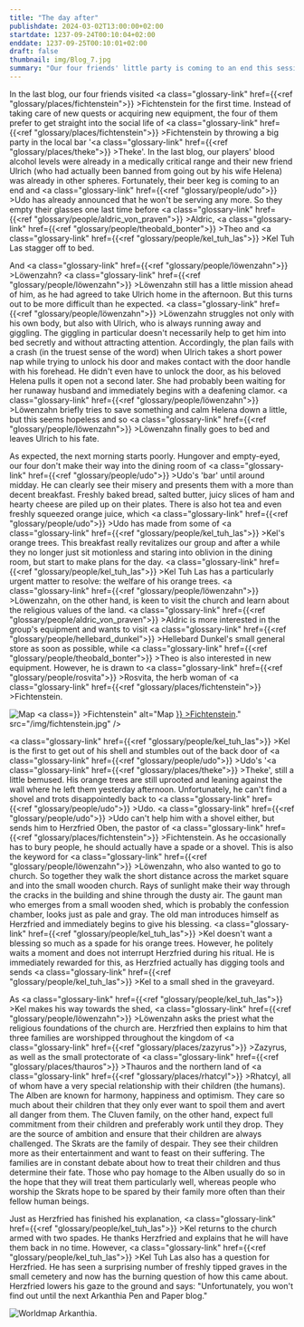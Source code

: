 ```yaml
---
title: "The day after"
publishdate: 2024-03-02T13:00:00+02:00
startdate: 1237-09-24T00:10:04+02:00
enddate: 1237-09-25T00:10:01+02:00
draft: false
thumbnail: img/Blog_7.jpg
summary: "Our four friends' little party is coming to an end this session. Much worse than that, however, is the next morning, which is accompanied by a brutal headache. While Aldric and Theo have to get on with their lives, Löwenzahn and Kel visit the small church in Fichtenstein. Find out what Kel discovers in the church graveyard here:"
---
```


In the last blog, our four friends visited <a class="glossary-link" href={{<ref "glossary/places/fichtenstein">}} >Fichtenstein</a> for the first time. Instead of taking care of new quests or acquiring new equipment, the four of them prefer to get straight into the social life of <a class="glossary-link" href={{<ref "glossary/places/fichtenstein">}} >Fichtenstein</a> by throwing a big party in the local bar '<a class="glossary-link" href={{<ref "glossary/places/theke">}} >Theke</a>'. In the last blog, our players' blood alcohol levels were already in a medically critical range and their new friend Ulrich (who had actually been banned from going out by his wife Helena) was already in other spheres. Fortunately, their beer keg is coming to an end and <a class="glossary-link" href={{<ref "glossary/people/udo">}} >Udo</a> has already announced that he won't be serving any more. So they empty their glasses one last time before <a class="glossary-link" href={{<ref "glossary/people/aldric_von_praven">}} >Aldric</a>, <a class="glossary-link" href={{<ref "glossary/people/theobald_bonter">}} >Theo</a> and <a class="glossary-link" href={{<ref "glossary/people/kel_tuh_las">}} >Kel Tuh Las</a> stagger off to bed.

And <a class="glossary-link" href={{<ref "glossary/people/löwenzahn">}} >Löwenzahn</a>? <a class="glossary-link" href={{<ref "glossary/people/löwenzahn">}} >Löwenzahn</a> still has a little mission ahead of him, as he had agreed to take Ulrich home in the afternoon. But this turns out to be more difficult than he expected. <a class="glossary-link" href={{<ref "glossary/people/löwenzahn">}} >Löwenzahn</a> struggles not only with his own body, but also with Ulrich, who is always running away and giggling. The giggling in particular doesn't necessarily help to get him into bed secretly and without attracting attention. Accordingly, the plan fails with a crash (in the truest sense of the word) when Ulrich takes a short power nap while trying to unlock his door and makes contact with the door handle with his forehead. He didn't even have to unlock the door, as his beloved Helena pulls it open not a second later. She had probably been waiting for her runaway husband and immediately begins with a deafening clamor. <a class="glossary-link" href={{<ref "glossary/people/löwenzahn">}} >Löwenzahn</a> briefly tries to save something and calm Helena down a little, but this seems hopeless and so <a class="glossary-link" href={{<ref "glossary/people/löwenzahn">}} >Löwenzahn</a> finally goes to bed and leaves Ulrich to his fate.

As expected, the next morning starts poorly. Hungover and empty-eyed, our four don't make their way into the dining room of <a class="glossary-link" href={{<ref "glossary/people/udo">}} >Udo</a>'s 'bar' until around midday. He can clearly see their misery and presents them with a more than decent breakfast. Freshly baked bread, salted butter, juicy slices of ham and hearty cheese are piled up on their plates. There is also hot tea and even freshly squeezed orange juice, which <a class="glossary-link" href={{<ref "glossary/people/udo">}} >Udo</a> has made from some of <a class="glossary-link" href={{<ref "glossary/people/kel_tuh_las">}} >Kel</a>'s orange trees. This breakfast really revitalizes our group and after a while they no longer just sit motionless and staring into oblivion in the dining room, but start to make plans for the day. <a class="glossary-link" href={{<ref "glossary/people/kel_tuh_las">}} >Kel Tuh Las</a> has a particularly urgent matter to resolve: the welfare of his orange trees. <a class="glossary-link" href={{<ref "glossary/people/löwenzahn">}} >Löwenzahn</a>, on the other hand, is keen to visit the church and learn about the religious values of the land. <a class="glossary-link" href={{<ref "glossary/people/aldric_von_praven">}} >Aldric</a> is more interested in the group's equipment and wants to visit <a class="glossary-link" href={{<ref "glossary/people/hellebard_dunkel">}} >Hellebard Dunkel</a>'s small general store as soon as possible, while <a class="glossary-link" href={{<ref "glossary/people/theobald_bonter">}} >Theo</a> is also interested in new equipment. However, he is drawn to <a class="glossary-link" href={{<ref "glossary/people/rosvita">}} >Rosvita</a>, the herb woman of <a class="glossary-link" href={{<ref "glossary/places/fichtenstein">}} >Fichtenstein</a>.

<div class="img-max center">
  <img class="img-fluid rounded"  title="Map <a class="glossary-link" href={{<ref "glossary/places/fichtenstein">}} >Fichtenstein</a>" alt="Map <a class="glossary-link" href={{<ref "glossary/places/fichtenstein">}} >Fichtenstein</a>." src="/img/fichtenstein.jpg" />
</div>

<a class="glossary-link" href={{<ref "glossary/people/kel_tuh_las">}} >Kel</a> is the first to get out of his shell and stumbles out of the back door of <a class="glossary-link" href={{<ref "glossary/people/udo">}} >Udo</a>'s '<a class="glossary-link" href={{<ref "glossary/places/theke">}} >Theke</a>', still a little bemused. His orange trees are still uprooted and leaning against the wall where he left them yesterday afternoon. Unfortunately, he can't find a shovel and trots disappointedly back to <a class="glossary-link" href={{<ref "glossary/people/udo">}} >Udo</a>. <a class="glossary-link" href={{<ref "glossary/people/udo">}} >Udo</a> can't help him with a shovel either, but sends him to Herzfried Oben, the pastor of <a class="glossary-link" href={{<ref "glossary/places/fichtenstein">}} >Fichtenstein</a>. As he occasionally has to bury people, he should actually have a spade or a shovel. This is also the keyword for <a class="glossary-link" href={{<ref "glossary/people/löwenzahn">}} >Löwenzahn</a>, who also wanted to go to church. So together they walk the short distance across the market square and into the small wooden church. Rays of sunlight make their way through the cracks in the building and shine through the dusty air. The gaunt man who emerges from a small wooden shed, which is probably the confession chamber, looks just as pale and gray. The old man introduces himself as Herzfried and immediately begins to give his blessing. <a class="glossary-link" href={{<ref "glossary/people/kel_tuh_las">}} >Kel</a> doesn't want a blessing so much as a spade for his orange trees. However, he politely waits a moment and does not interrupt Herzfried during his ritual. He is immediately rewarded for this, as Herzfried actually has digging tools and sends <a class="glossary-link" href={{<ref "glossary/people/kel_tuh_las">}} >Kel</a> to a small shed in the graveyard.

As <a class="glossary-link" href={{<ref "glossary/people/kel_tuh_las">}} >Kel</a> makes his way towards the shed, <a class="glossary-link" href={{<ref "glossary/people/löwenzahn">}} >Löwenzahn</a> asks the priest what the religious foundations of the church are. Herzfried then explains to him that three families are worshipped throughout the kingdom of <a class="glossary-link" href={{<ref "glossary/places/zazyrus">}} >Zazyrus</a>, as well as the small protectorate of <a class="glossary-link" href={{<ref "glossary/places/thauros">}} >Thauros</a> and the northern land of <a class="glossary-link" href={{<ref "glossary/places/rhatcyl">}} >Rhatcyl</a>, all of whom have a very special relationship with their children (the humans). The Alben are known for harmony, happiness and optimism. They care so much about their children that they only ever want to spoil them and avert all danger from them. The Cluven family, on the other hand, expect full commitment from their children and preferably work until they drop. They are the source of ambition and ensure that their children are always challenged. The Skrats are the family of despair. They see their children more as their entertainment and want to feast on their suffering. The families are in constant debate about how to treat their children and thus determine their fate. Those who pay homage to the Alben usually do so in the hope that they will treat them particularly well, whereas people who worship the Skrats hope to be spared by their family more often than their fellow human beings.

Just as Herzfried has finished his explanation, <a class="glossary-link" href={{<ref "glossary/people/kel_tuh_las">}} >Kel</a> returns to the church armed with two spades. He thanks Herzfried and explains that he will have them back in no time. However, <a class="glossary-link" href={{<ref "glossary/people/kel_tuh_las">}} >Kel Tuh Las</a> also has a question for Herzfried. He has seen a surprising number of freshly tipped graves in the small cemetery and now has the burning question of how this came about. Herzfried lowers his gaze to the ground and says: "Unfortunately, you won't find out until the next Arkanthia Pen and Paper blog."

<div class="img-max center">
  <img class="img-fluid" title="Worldmap Arkanthia" alt="Worldmap Arkanthia." src="/img/Arkanthia_Full_Map_Fichtenstein.jpg" />
</div>


